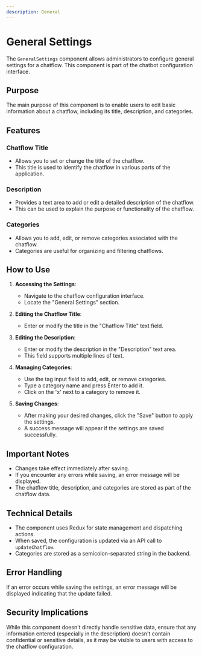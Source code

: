 ```yaml
---
description: General
---
```


# General Settings

The `GeneralSettings` component allows administrators to configure general settings for a chatflow. This component is part of the chatbot configuration interface.

## Purpose

The main purpose of this component is to enable users to edit basic information about a chatflow, including its title, description, and categories.

## Features

### Chatflow Title

-   Allows you to set or change the title of the chatflow.
-   This title is used to identify the chatflow in various parts of the application.

### Description

-   Provides a text area to add or edit a detailed description of the chatflow.
-   This can be used to explain the purpose or functionality of the chatflow.

### Categories

-   Allows you to add, edit, or remove categories associated with the chatflow.
-   Categories are useful for organizing and filtering chatflows.

## How to Use

1. **Accessing the Settings**:

    - Navigate to the chatflow configuration interface.
    - Locate the "General Settings" section.

2. **Editing the Chatflow Title**:

    - Enter or modify the title in the "Chatflow Title" text field.

3. **Editing the Description**:

    - Enter or modify the description in the "Description" text area.
    - This field supports multiple lines of text.

4. **Managing Categories**:

    - Use the tag input field to add, edit, or remove categories.
    - Type a category name and press Enter to add it.
    - Click on the 'x' next to a category to remove it.

5. **Saving Changes**:
    - After making your desired changes, click the "Save" button to apply the settings.
    - A success message will appear if the settings are saved successfully.

## Important Notes

-   Changes take effect immediately after saving.
-   If you encounter any errors while saving, an error message will be displayed.
-   The chatflow title, description, and categories are stored as part of the chatflow data.

## Technical Details

-   The component uses Redux for state management and dispatching actions.
-   When saved, the configuration is updated via an API call to `updateChatflow`.
-   Categories are stored as a semicolon-separated string in the backend.

## Error Handling

If an error occurs while saving the settings, an error message will be displayed indicating that the update failed.

## Security Implications

While this component doesn't directly handle sensitive data, ensure that any information entered (especially in the description) doesn't contain confidential or sensitive details, as it may be visible to users with access to the chatflow configuration.
